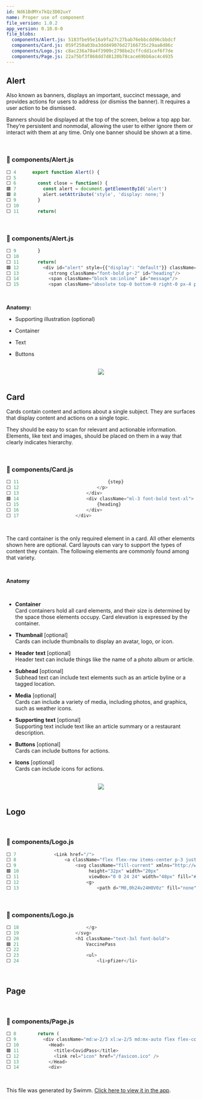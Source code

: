 ```yaml
---
id: Nd61BdMYx7kQz3D02uxY
name: Proper use of component
file_version: 1.0.2
app_version: 0.10.0-0
file_blobs:
  components/Alert.js: 5183fbe95e16a9fa27c27bab76ebbcdd96cbbdcf
  components/Card.js: 059f250a03ba3ddd49076d27166735c29aa8d86c
  components/Logo.js: c8ac236a70a4f3909c2798be2cffcdd1cef6f7de
  components/Page.js: 22a75bf3f868dd7d8120b78cace69bb6ac4c4935
---
```


Alert
-----

Also known as banners, displays an important, succinct message, and provides actions for users to address (or dismiss the banner). It requires a user action to be dismissed.

Banners should be displayed at the top of the screen, below a top app bar. They’re persistent and nonmodal, allowing the user to either ignore them or interact with them at any time. Only one banner should be shown at a time.

<br/>

<!-- NOTE-swimm-snippet: the lines below link your snippet to Swimm -->
### 📄 components/Alert.js
```javascript
⬜ 4      export function Alert() {
⬜ 5      
⬜ 6        const close = function() {
🟩 7          const alert = document.getElementById('alert')
🟩 8          alert.setAttribute('style', 'display: none;')
⬜ 9        }
⬜ 10     
⬜ 11       return(
```

<br/>

<!-- NOTE-swimm-snippet: the lines below link your snippet to Swimm -->
### 📄 components/Alert.js
```javascript
⬜ 9        }
⬜ 10     
⬜ 11       return(
🟩 12         <div id="alert" style={{"display": "default"}} className="bg-red-100 border border-red-400 text-red-700 px-4 py-3 mt-5 rounded relative" role="alert">
⬜ 13           <strong className="font-bold pr-2" id="heading"/>
⬜ 14           <span className="block sm:inline" id="message"/>
⬜ 15           <span className="absolute top-0 bottom-0 right-0 px-4 py-3" onClick={close}>
```

<br/>

**Anatomy:**

*   Supporting illustration (optional)
    
*   Container
    
*   Text
    
*   Buttons

<br/>

<div align="center"><img src="https://firebasestorage.googleapis.com/v0/b/swimmio-content/o/repositories%2F8YrlMfpndRSfzIFJGtRl%2Faeb202f0-e6b6-481b-bc4c-4088a0f74d6f.png?alt=media&token=5fdbce8b-9886-4d56-97dd-f8759cb38a02" style="width:'50%'"/></div>

<br/>

Card
----

Cards contain content and actions about a single subject. They are surfaces that display content and actions on a single topic.

They should be easy to scan for relevant and actionable information. Elements, like text and images, should be placed on them in a way that clearly indicates hierarchy.

<br/>

<!-- NOTE-swimm-snippet: the lines below link your snippet to Swimm -->
### 📄 components/Card.js
```javascript
⬜ 11                                 {step}
⬜ 12                             </p>
⬜ 13                         </div>
🟩 14                         <div className="ml-3 font-bold text-xl">
⬜ 15                             {heading}
⬜ 16                         </div>
⬜ 17                     </div>
```

<br/>

The card container is the only required element in a card. All other elements shown here are optional. Card layouts can vary to support the types of content they contain. The following elements are commonly found among that variety.

<br/>

**Anatomy**

<br/>

*   **Container**  
    Card containers hold all card elements, and their size is determined by the space those elements occupy. Card elevation is expressed by the container.
    

*   **Thumbnail** \[optional\]  
    Cards can include thumbnails to display an avatar, logo, or icon.
    
*   **Header** **text** \[optional\]  
    Header text can include things like the name of a photo album or article.
    
*   **Subhead** \[optional\]  
    Subhead text can include text elements such as an article byline or a tagged location.
    
*   **Media** \[optional\]  
    Cards can include a variety of media, including photos, and graphics, such as weather icons.
    
*   **Supporting** **text** \[optional\]  
    Supporting text include text like an article summary or a restaurant description.
    
*   **Buttons** \[optional\]  
    Cards can include buttons for actions.
    
*   **Icons** \[optional\]  
    Cards can include icons for actions.

<br/>

<div align="center"><img src="https://firebasestorage.googleapis.com/v0/b/swimmio-content/o/repositories%2F8YrlMfpndRSfzIFJGtRl%2F1e82251b-648f-44ee-a833-cadd2598e222.png?alt=media&token=e538b30c-5db3-4958-9686-1c4a8a01b1b3" style="width:'25%'"/></div>

<br/>

Logo
----

<br/>

<!-- NOTE-swimm-snippet: the lines below link your snippet to Swimm -->
### 📄 components/Logo.js
```javascript
⬜ 7              <Link href="/">
⬜ 8                  <a className="flex flex-row items-center p-3 justify-center space-x-1">
⬜ 9                      <svg className="fill-current" xmlns="http://www.w3.org/2000/svg" enableBackground="new 0 0 24 24"
🟩 10                          height="32px" width="20px"
⬜ 11                          viewBox="0 0 24 24" width="48px" fill="#000000">
⬜ 12                         <g>
⬜ 13                             <path d="M0,0h24v24H0V0z" fill="none"/>
```

<br/>

<!-- NOTE-swimm-snippet: the lines below link your snippet to Swimm -->
### 📄 components/Logo.js
```javascript
⬜ 18                         </g>
⬜ 19                     </svg>
⬜ 20                     <h1 className="text-3xl font-bold">
🟩 21                         VaccinePass
⬜ 22     
⬜ 23                         <ul>
⬜ 24                             <li>pfizer</li>
```

<br/>

Page
----

<br/>

<!-- NOTE-swimm-snippet: the lines below link your snippet to Swimm -->
### 📄 components/Page.js
```javascript
⬜ 8        return (
⬜ 9          <div className="md:w-2/3 xl:w-2/5 md:mx-auto flex flex-col min-h-screen justify-center px-5 py-12">
⬜ 10           <Head>
🟩 11             <title>CovidPass</title>
⬜ 12             <link rel="icon" href="/favicon.ico" />
⬜ 13           </Head>
⬜ 14           <div>
```

<br/>

This file was generated by Swimm. [Click here to view it in the app](https://swimm-web-app.web.app/repos/Z2l0aHViJTNBJTNBY292aWRwYXNzJTNBJTNBc2h1anV1dQ==/docs/Nd61BdMYx7kQz3D02uxY).